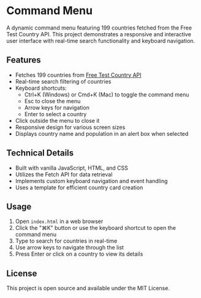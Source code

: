 # Command Menu

A dynamic command menu featuring 199 countries fetched from the Free Test Country API. This project demonstrates a responsive and interactive user interface with real-time search functionality and keyboard navigation.

## Features

- Fetches 199 countries from [Free Test Country API](https://freetestapi.com/api/v1/countries)
- Real-time search filtering of countries
- Keyboard shortcuts:
  - Ctrl+K (Windows) or Cmd+K (Mac) to toggle the command menu
  - Esc to close the menu
  - Arrow keys for navigation
  - Enter to select a country
- Click outside the menu to close it
- Responsive design for various screen sizes
- Displays country name and population in an alert box when selected

## Technical Details

- Built with vanilla JavaScript, HTML, and CSS
- Utilizes the Fetch API for data retrieval
- Implements custom keyboard navigation and event handling
- Uses a template for efficient country card creation

## Usage

1. Open `index.html` in a web browser
2. Click the "⌘K" button or use the keyboard shortcut to open the command menu
3. Type to search for countries in real-time
4. Use arrow keys to navigate through the list
5. Press Enter or click on a country to view its details

## License

This project is open source and available under the MIT License.